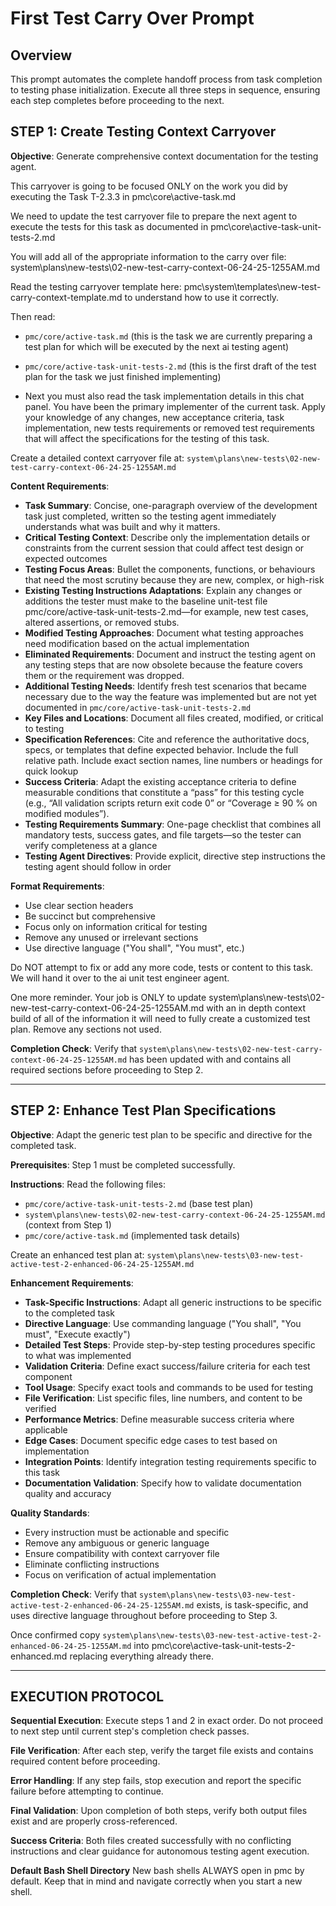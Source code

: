 # First Test Carry Over Prompt

## Overview
This prompt automates the complete handoff process from task completion to testing phase initialization. Execute all three steps in sequence, ensuring each step completes before proceeding to the next.

## STEP 1: Create Testing Context Carryover

**Objective**: Generate comprehensive context documentation for the testing agent.

This carryover is going to be focused ONLY on the work you did by executing the Task T-2.3.3 in pmc\core\active-task.md

We need to update the test carryover file to prepare the next agent to execute the tests for this task as documented in pmc\core\active-task-unit-tests-2.md  

You will add all of the appropriate information to the carry over file:
system\plans\new-tests\02-new-test-carry-context-06-24-25-1255AM.md

Read the testing carryover template here: pmc\system\templates\new-test-carry-context-template.md to understand how to use it correctly.

Then read:
- `pmc/core/active-task.md` (this is the task we are currently preparing a test plan for which will be executed by the next ai testing agent)

- `pmc/core/active-task-unit-tests-2.md` (this is the first draft of the test plan for the task we just finished implementing)

- Next you must also read the task implementation details in this chat panel. You have been the primary implementer of the current task. Apply your knowledge of any changes, new acceptance criteria, task implementation, new tests requirements or removed test requirements that will affect the specifications for the testing of this task.

Create a detailed context carryover file at: `system\plans\new-tests\02-new-test-carry-context-06-24-25-1255AM.md`

**Content Requirements**:
- **Task Summary**: Concise, one-paragraph overview of the development task just completed, written so the testing agent immediately understands what was built and why it matters.
- **Critical Testing Context**: Describe only the implementation details or constraints from the current session that could affect test design or expected outcomes
- **Testing Focus Areas**: Bullet the components, functions, or behaviours that need the most scrutiny because they are new, complex, or high-risk
- **Existing Testing Instructions Adaptations**: Explain any changes or additions the tester must make to the baseline unit-test file pmc/core/active-task-unit-tests-2.md—for example, new test cases, altered assertions, or removed stubs.
- **Modified Testing Approaches**: Document what testing approaches need modification based on the actual implementation
- **Eliminated Requirements**: Document and instruct the testing agent on any testing steps that are now obsolete because the feature covers them or the requirement was dropped.
- **Additional Testing Needs**: Identify fresh test scenarios that became necessary due to the way the feature was implemented but are not yet documented in `pmc/core/active-task-unit-tests-2.md`
- **Key Files and Locations**: Document all files created, modified, or critical to testing
- **Specification References**: Cite and reference the authoritative docs, specs, or templates that define expected behavior. Include the full relative path. Include exact section names, line numbers or headings for quick lookup
- **Success Criteria**: Adapt the existing acceptance criteria to define measurable conditions that constitute a “pass” for this testing cycle (e.g., “All validation scripts return exit code 0” or “Coverage ≥ 90 % on modified modules”).
- **Testing Requirements Summary**: One-page checklist that combines all mandatory tests, success gates, and file targets—so the tester can verify completeness at a glance
- **Testing Agent Directives**: Provide explicit, directive step instructions the testing agent should follow in order

**Format Requirements**:
- Use clear section headers
- Be succinct but comprehensive
- Focus only on information critical for testing
- Remove any unused or irrelevant sections
- Use directive language ("You shall", "You must", etc.)

Do NOT attempt to fix or add any more code, tests or content to this task. We will hand it over to the ai unit test engineer agent.  

One more reminder. Your job is ONLY to update system\plans\new-tests\02-new-test-carry-context-06-24-25-1255AM.md with an in depth context build of all of the information it will need to fully create a customized test plan. Remove any sections not used.

**Completion Check**: Verify that `system\plans\new-tests\02-new-test-carry-context-06-24-25-1255AM.md` has been updated with and contains all required sections before proceeding to Step 2.

---

## STEP 2: Enhance Test Plan Specifications

**Objective**: Adapt the generic test plan to be specific and directive for the completed task.

**Prerequisites**: Step 1 must be completed successfully.

**Instructions**:
Read the following files:
- `pmc/core/active-task-unit-tests-2.md` (base test plan)
- `system\plans\new-tests\02-new-test-carry-context-06-24-25-1255AM.md` (context from Step 1)
- `pmc/core/active-task.md` (implemented task details)

Create an enhanced test plan at: `system\plans\new-tests\03-new-test-active-test-2-enhanced-06-24-25-1255AM.md`

**Enhancement Requirements**:
- **Task-Specific Instructions**: Adapt all generic instructions to be specific to the completed task
- **Directive Language**: Use commanding language ("You shall", "You must", "Execute exactly") 
- **Detailed Test Steps**: Provide step-by-step testing procedures specific to what was implemented
- **Validation Criteria**: Define exact success/failure criteria for each test component
- **Tool Usage**: Specify exact tools and commands to be used for testing
- **File Verification**: List specific files, line numbers, and content to be verified
- **Performance Metrics**: Define measurable success criteria where applicable
- **Edge Cases**: Document specific edge cases to test based on implementation
- **Integration Points**: Identify integration testing requirements specific to this task
- **Documentation Validation**: Specify how to validate documentation quality and accuracy

**Quality Standards**:
- Every instruction must be actionable and specific
- Remove any ambiguous or generic language
- Ensure compatibility with context carryover file
- Eliminate conflicting instructions
- Focus on verification of actual implementation

**Completion Check**: Verify that `system\plans\new-tests\03-new-test-active-test-2-enhanced-06-24-25-1255AM.md` exists, is task-specific, and uses directive language throughout before proceeding to Step 3.

Once confirmed copy `system\plans\new-tests\03-new-test-active-test-2-enhanced-06-24-25-1255AM.md` into pmc\core\active-task-unit-tests-2-enhanced.md replacing everything already there.

---

## EXECUTION PROTOCOL

**Sequential Execution**: Execute steps 1 and 2 in exact order. Do not proceed to next step until current step's completion check passes.

**File Verification**: After each step, verify the target file exists and contains required content before proceeding.

**Error Handling**: If any step fails, stop execution and report the specific failure before attempting to continue.

**Final Validation**: Upon completion of both steps, verify both output files exist and are properly cross-referenced.

**Success Criteria**: Both files created successfully with no conflicting instructions and clear guidance for autonomous testing agent execution.

**Default Bash Shell Directory** New bash shells ALWAYS open in pmc by default. Keep that in mind and navigate correctly when you start a new shell.
